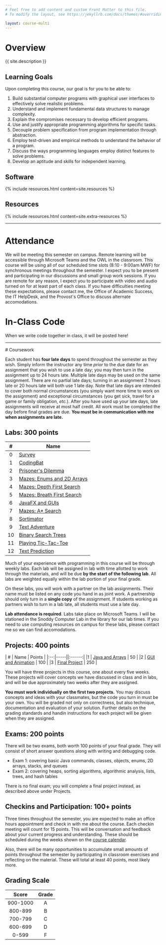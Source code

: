 ```yaml
---
# Feel free to add content and custom Front Matter to this file.
# To modify the layout, see https://jekyllrb.com/docs/themes/#overriding-theme-defaults

layout: course-multi
---
```


# <a name="description">Overview</a>

{{ site.description }}

## <a name="goals">Learning Goals</a>

Upon completing this course, our goal is for you to be able to:

1. Build substantial computer programs with graphical user interfaces to effectively solve realistic problems.
2. Understand and implement fundamental data structures to manage complexity.
3. Explain the compromises necessary to develop efficient programs.
4. Use and justify appropriate programming algorithms for specific tasks.
5. Decouple problem specification from program implementation through abstraction.
6. Employ test-driven and empirical methods to understand the behavior of a program.
7. Discuss the ways programming languages employ distinct features to solve problems.
8. Develop an aptitude and skills for independent learning.

## <a name="resources">Software</a>

{% include resources.html content=site.resources %}

## <a name="additional-resources">Resources</a>

{% include resources.html content=site.extra-resources %}

<hr>

# Attendance

We will be meeting this semester on campus. Remote learning will be accessible
through Microsoft Teams and the OWL in the classroom.
This course will be using all of our scheduled time slots (8:10 - 9:00am MWF) for synchronous meetings
throughout the semester. I expect you to be present and participating in our discussions
and small group work sessions. If you are remote for any reason, I expect you to participate with video and audio turned on for at least part of
each class. If you have difficulties meeting these expectations,
please contact me, the Office of Academic Success, the IT HelpDesk, and the Provost's Office
to discuss alternate accomodations.


# <a name="inclasscode">In-Class Code</a>

When we write code together in class, it will be posted here!


<!--
| Date | Topic | Code |
|:----:|------||-----||
| F 21 Aug | Python Review | |
| M 24 Aug | Intro to Java | [MondaySample.java]({{site.baseurl}}/code/MondaySample.java) |
| W 26 Aug | Java Memory and Arrays | [StackHeap1]({{site.baseurl}}/inclass/StackHeap1.pdf) [StackHeap2]({{site.baseurl}}/inclass/StackHeap2.pdf) |
| F 28 Aug | Instantiable Classes | [JackInTheBox.java]({{site.baseurl}}/inclass/JackInTheBox.java) |
| M 31 Aug | Interfaces | [HolidayLight.java]({{site.baseurl}}/inclass/HolidayLight.java) [ConditionalLight.java]({{site.baseurl}}/inclass/ConditionalLight.java) [ArrayLight.java]({{site.baseurl}}/inclass/ArrayLight.java) |
| F 4 Sep | 2D Arrays User Input | [LightsOut.java]({{site.baseurl}}/inclass/LightsOut.java) [Main.java]({{site.baseurl}}/inclass/Main.java) |
| M 7 Sep | Enums | [Currency.java]({{site.baseurl}}/inclass/Currency.java) [ChangeMaker.java]({{site.baseurl}}/inclass/ChangeMaker.java) |
| W 9 Sep | ArrayStack | [DirectionInRoom.pdf]({{site.baseurl}}/inclass/DirectionInRoom.pdf) [PostFixCalculator.pdf]({{site.baseurl}}/inclass/PostFixCalculator.pdf) [ArrayStack.pdf]({{site.baseurl}}/inclass/ArrayStack.pdf) |
| M 14 Sep | ListStack and Generics | [StacksAndGenerics.pdf]({{site.baseurl}}/inclass/StacksAndGenerics.pdf) |
| W 16 Sep | ListQueue | [ListQueue.pdf]({{site.baseurl}}/inclass/ListQueue.pdf) |
| F 18 Sep | ArrayQueue | [ArrayQueue.pdf]({{site.baseurl}}/inclass/ArrayQueue.pdf) |
| M 21 Sep | Lists | [Lists.pdf]({{site.baseurl}}/inclass/Lists.pdf) |
| F 2 Oct | Heaps | [PriorityQueueInsert.pdf]({{site.baseurl}}/inclass/PriorityQueueInsert.pdf) |
| M 5 Oct |  | [HeapRemove.pdf]({{site.baseurl}}/inclass/HeapRemove.pdf) |
| W 7 Oct | Selection and Bubble Sort | [SortingAlgorithms.pdf]({{site.baseurl}}/inclass/SortingAlgorithms.pdf) |
| F 9 Oct | Merge Sort | [MergeSort.pdf]({{site.baseurl}}/inclass/MergeSort.pdf) |

-->

<hr>
# Coursework

Each student has **four late days** to spend throughout the semester as they wish.
Simply inform the instructor any time *prior* to the due date for an assignment
that you wish to use a late day; you may then turn in the assignment up to 24
hours late. Multiple late days may be used on the same assignment. There are no
partial late days; turning in an assignment 2 hours late or 20 hours late will
both use 1 late day. Note that late days are intended to cover both normal
circumstances (you simply want more time to work on the assignment) and
exceptional circumstances (you get sick, travel for a game or family
obligation, *etc.*). After you have used up your late days, late assignments
will receive at most half credit. All work must be completed the day before final grades are due.
**You must be in communication with me when assignments are late.**

## <a name="labs">Labs</a>: 300 points

| #  | Name |
|:--:|-----|
|0 | [Survey](https://forms.gle/5CwCAez35sreM1S6A) |
|1 | [CodingBat]({{site.baseurl}}/labs/codingbat.html) |
|2 | [Prisoner's Dilemma]({{site.baseurl}}/labs/dilemma.html) |
|3 | [Mazes: Enums and 2D Arrays]({{site.baseurl}}/labs/maze-enums.html) |
|4 | [Mazes: Depth First Search]({{site.baseurl}}/labs/maze-dfs.html) |
|5 | [Mazes: Breath First Search]({{site.baseurl}}/labs/maze-bfs.html) |
|6 | [JavaFX and GUIs]({{site.baseurl}}/labs/javafx.html) |
|7 | [Mazes: A* Search]({{site.baseurl}}/labs/maze-astar.html) |
|8 | [Sortimator]({{site.baseurl}}/labs/sortimator.html) |
|9 | [Text Adventure]({{site.baseurl}}/labs/adventure.html) |
|10 | [Binary Search Trees]({{site.baseurl}}/labs/binarysearchtrees.html) |
|11 | [Playing Tic-Tac-Toe]({{site.baseurl}}/labs/tic-tac-toe.html) |
|12 | [Text Prediction]({{site.baseurl}}/labs/text-prediction.html) |

Much of your experience with programming in this course will be through weekly labs. Each lab will be assigned in lab with time allotted to work through the materials, and will be due **by the start of the following lab**. All labs are weighted equally within the lab portion of your final grade.

On these labs, you will work with a partner on the lab assignments. Their name must be listed on any code you hand in as joint work. A partnership should only turn in a **single copy** of the assignment. If students working as partners wish to turn in a lab late, all students must use a late day.

**Lab attendance is required**. Labs take place on Microsoft Teams. I will be
stationed in the Snoddy Computer Lab in the library for our lab times. If you
need to use computing resources on campus for these labs, please contact me
so we can find accomodations.

## <a name="projects">Projects</a>: 400 points

| #  | Name | Points |
|:--:|-----||:------:|
|1 | [Java and Arrays]({{site.baseurl}}/projects/arrays.html)  | 50  |
|2 | [GUI and Animation]({{site.baseurl}}/projects/gui-animation.html) | 100 |
|3 | [Final Project]({{site.baseurl}}/projects/final-project.html) | 250 |

You will have three projects in this course, one about every five weeks. These projects will cover concepts we have discussed in class and in labs, and will be due approximately two weeks after they are assigned.

**You must work individually on the first two projects.** You may discuss concepts and ideas with your classmates, but the code you turn in must be your own. You will be graded not only on correctness, but also technique, documentation and evaluation of your solution. Further details on the grading standards and handin instructions for each project will be given when they are assigned.

## <a name="exams">Exams</a>: 200 points

There will be two exams, both worth 100 points of your final grade.
They will consist of short answer questions along with writing and debugging code.

* Exam 1: covering basic Java commands, classes, objects, enums, 2D arrays, stacks, and queues
* Exam 2: covering heaps, sorting algorithms, algorithmic analysis, lists, trees, and hash tables

There is no final exam; you will complete a final project instead, as described above under Projects.

## <a name="checkins">Checkins and Participation</a>: 100+ points

Three times throughout the semester, you are expected to
make an office hours appointment and check in with me about the course. Each checkin
meeting will count for 15 points.
This will be conversation and feedback about your current progress and understanding.
These should be scheduled during the weeks shown
on the [course calendar](https://app.teamgantt.com/public/projects/calendar/2020-12-27?ids=2460416&prefs=P2lkcz0yNDYwNDE2JnB1YmxpY19rZXlzPTFJWXJncWM1N3ludyZ6b29tPWQxMDAmZm9udF9zaXplPTEyJmVzdGltYXRlZF9ob3Vycz0wJmFzc2lnbmVkX3Jlc291cmNlcz0wJnBlcmNlbnRfY29tcGxldGU9MCZkb2N1bWVudHM9MCZjb21tZW50cz0wJmNvbF93aWR0aD0zNTUmaGlkZV9oZWFkZXJfdGFicz0wJm1lbnVfdmlldz0xJnJlc291cmNlX2ZpbHRlcj0xJm5hbWVfaW5fYmFyPTAmbmFtZV9uZXh0X3RvX2Jhcj0wJnJlc291cmNlX25hbWVzPTEmcmVzb3VyY2VfaG91cnM9MQ%3D%3D&projectIds=2460416&publicKeys=1IYrgqc57ynw).

Also, there will be many opportunities to accumulate small amounts of points
throughout the semester by participating in classroom exercises and
reflecting on the material. These will total at least 40 points, most likely more.

<!--
| #  | Name | Points |
|:--:|-----||:--------:|
| 1 | Making Toast | 6 |
-->

## <a name="scale">Grading Scale</a>

| Score  | Grade  |
|:------:|:------:|
| 900-1000  | A   |
| 800-899   | B   |
| 700-799   | C   |
| 600-699   | D   |
| 0-599     | F   |
